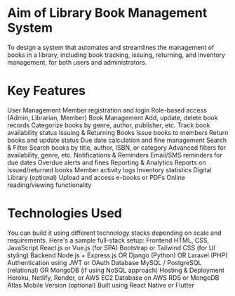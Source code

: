  # Aim of Library Book Management System
To design a system that automates and streamlines the management of books in a library, including book tracking, issuing, returning, and inventory management, for both users and administrators.
 # Key Features
 User Management
Member registration and login
Role-based access (Admin, Librarian, Member)
 Book Management
Add, update, delete book records
Categorize books by genre, author, publisher, etc.
Track book availability status
 Issuing & Returning Books
Issue books to members
Return books and update status
Due date calculation and fine management
 Search & Filter
Search books by title, author, ISBN, or category
Advanced filters for availability, genre, etc.
 Notifications & Reminders
Email/SMS reminders for due dates
Overdue alerts and fines
 Reporting & Analytics
Reports on issued/returned books
Member activity logs
Inventory statistics
 Digital Library (optional)
Upload and access e-books or PDFs
Online reading/viewing functionality
 # Technologies Used
You can build it using different technology stacks depending on scale and requirements. Here's a sample full-stack setup:
 Frontend
HTML, CSS, JavaScript
React.js or Vue.js (for SPA)
Bootstrap or Tailwind CSS (for UI styling)
 Backend
Node.js + Express.js
OR Django (Python)
OR Laravel (PHP)
Authentication using JWT or OAuth
Database
MySQL / PostgreSQL (relational)
OR MongoDB (if using NoSQL approach)
 Hosting & Deployment
Heroku, Netlify, Render, or AWS EC2
Database on AWS RDS or MongoDB Atlas
 Mobile Version (optional)
Built using React Native or Flutter

